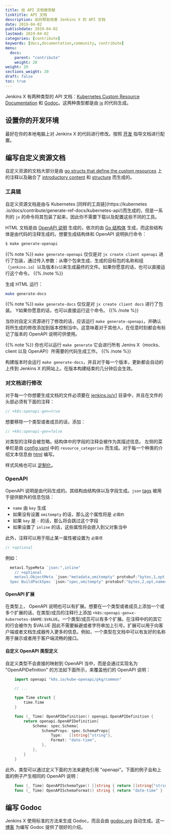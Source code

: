 ```yaml
---
title: 给 API 文档做贡献
linktitle: API 文档
description: 如何帮助改善 Jenkins X 的 API 文档
date: 2019-04-02
publishdate: 2019-04-02
lastmod: 2019-04-02
categories: [contribute]
keywords: [docs,documentation,community, contribute]
menu:
  docs:
    parent: "contribute"
    weight: 20
weight: 20
sections_weight: 20
draft: false
toc: true
---
```


Jenkins X 有两种类型的 API 文档：[Kubernetes Custom Resource Documentation](/apidocs) 和 [Godoc](https://godoc.org/github.com/jenkins-x/jx)。这两种类型都是由 [jx](https://github.com/jenkins-x/jx) 的代码生成。


## 设置你的开发环境

最好在你的本地电脑上对 Jenkinx X 的代码进行修改。按照 [开发](/development) 指导文档进行配置。

## 编写自定义资源文档

自定义资源的文档大部分是由 [go structs that define the custom 
resources](https://github.com/jenkins-x/jx/tree/master/pkg/apis/jenkins.io/v1) 上的注释以及融合了 [introductory content](https://github.com/jenkins-x/jx/tree/master/docs/apidocs/static_includes) 和 [structure](https://github.com/jenkins-x/jx/blob/master/docs/apidocs/config.yaml) 而生成的。

### 工具链

自定义资源文档是由与 Kubernetes [同样的工具链](https://kubernetes
.io/docs/contribute/generate-ref-docs/kubernetes-api/)而生成的，但是一系列的 `jx` 的命令将其包装了起来，因此你不需要下载以及配置这些不同的工具。

HTML 文档是由 [OpenAPI 说明](https://github.com/jenkins-x/jx/tree/master/docs/apidocs/openapi-spec) 生成的，依次的由 [Go 结构体](https://github.com/jenkins-x/jx/tree/master/pkg/client/openapi) 生成，而这些结构体是由代码的注释生成的。想要生成结构体和 OpenAPI 说明执行命令：
 ```bash
 $ make generate-openapi
 ```  
 
 {{% note %}}
 `make generate-openapi` 仅仅是对 `jx create client openapi` 进行了包装，通过传入参数：从哪个包来生成、生成的目标包的名称和组（`jenkins.io`）以及版本(`v1`)来生成最终的文件。如果你愿意的话，也可以直接运行这个命令。
 {{% /note %}} 
 
 生成 HTML 运行：
 
 ```bash
 make generate-docs
 ```

{{% note %}}
`make generate-docs` 仅仅是对 `jx create client docs` 进行了包装。 Y如果你愿意的话，也可以直接运行这个命令。
{{% /note %}}

当你对自定义资源进行了修改的话，应该运行 `make generate-openapi`，并确认将所生成的修改添加到版本控制当中。这意味着对于其他人，在任意时刻都会有标记了版本的 OpenAPI 说明可供使用。

{{% note %}}
你也可以运行 `make generate` 它会进行所有 Jenins X（mocks、client 以及 OpenAPI）所需要的代码生成工作。
{{% /note %}}
 
构建版本时会运行 `make generate-docs`，并且对于每一个版本，更新都会自动的上传到 Jenkins X 的网站上。在版本构建结束的几分钟后会生效。

### 对文档进行修改

对于每一个你想要生成文档的文件必须要在 [jenkins.io/v1](https://github.com/jenkins-x/jx/tree/master/pkg/apis/jenkins.io/v1) 目录中，并且在文件的头部必须有下面的注释：

```go
// +k8s:openapi-gen=true
```

想要移除一个类型或者成员的话，添加：

```go
// +k8s:openapi-gen=false
``` 

对类型的注释会被忽略。结构体中的字段的注释会被作为其描述信息。
左侧的菜单栏是由 [config.yaml](https://github.com/jenkins-x/jx/blob/master/docs/apidocs/config.yaml) 中的 `resource_categories` 而生成。对于每一个种类的介绍文本信息由 [html](https://github.com/jenkins-x/jx/tree/master/docs/apidocs/static_includes) 编写。

样式风格也可以 [定制化](https://github.com/jenkins-x/jx/blob/master/docs/apidocs/static/stylesheet.css)。

### OpenAPI

OpenAPI 说明是由代码生成的。其结构由结构体以及字段生成。`json` [tags](https://golang.org/pkg/encoding/json/#Marshal) 被用于提供额外的信息包括：

* `name` 由 `key` 生成
* 如果没有设置 `omitempty` 的话，那么这个属性将是 `必需的`
* 如果 `key` 是 `-` 的话，那么将会跳过这个字段
* 如果设置了 `inline` 的话，这些属性将会嵌入到父对象当中

此外，注释可以用于阻止某一属性被设置为 `必需项`

```go
// +optional
```

例如：

```go
  metav1.TypeMeta `json:",inline"
	// +optional
	metav1.ObjectMeta `json:"metadata,omitempty" protobuf:"bytes,1,opt,name=metadata"`
  Spec BuildPackSpec `json:"spec,omitempty" protobuf:"bytes,2,opt,name=spec"`
```

#### OpenAPI 扩展

在类型上， OpenAPI 说明也可以有扩展。想要在一个类型或者成员上添加一个或多个扩展的话，在类型/成员的注释行上添加 `+k8s:openapi-gen=x-kubernetes-$NAME:$VALUE`。一个类型/成员可以有多个扩展。在注释中的的其它的行会被作为 $VALUE 因此不需要躲避或者字符串加上引号。扩展可以用于向客户端或者文档生成器传入更多的信息。例如，一个类型在文档中可以有友好的名称用于展示或者用于客户端流畅的接口。

#### 自定义 OpenAPI 类型定义

自定义类型不会直接的映射到 OpenAPI 当中，而是会通过实现名为 "OpenAPIDefinition" 的方法如下面所示，来覆盖他们的 OpenAPI 说明：

```go
	import openapi "k8s.io/kube-openapi/pkg/common"

	// ...

	type Time struct {
		time.Time
	}

	func (_ Time) OpenAPIDefinition() openapi.OpenAPIDefinition {
		return openapi.OpenAPIDefinition{
			Schema: spec.Schema{
				SchemaProps: spec.SchemaProps{
					Type:   []string{"string"},
					Format: "date-time",
				},
			},
		}
	}
```
此外，类型可以通过定义下面的方法来避免引用 "openapi"。下面的例子会和上面的例子产生相同的 OpenAPI 说明：

```go
    func (_ Time) OpenAPISchemaType() []string { return []string{"string"} }
    func (_ Time) OpenAPISchemaFormat() string { return "date-time" }
```

## 编写 Godoc

Jenkins X 使用标准的方法来生成 Godoc，而且会由 [godoc.org](http://godoc.org) 自动生成。这一[博客](https://blog.golang.org/godoc-documenting-go-code) 为编写 Godoc 提供了很好的介绍。
